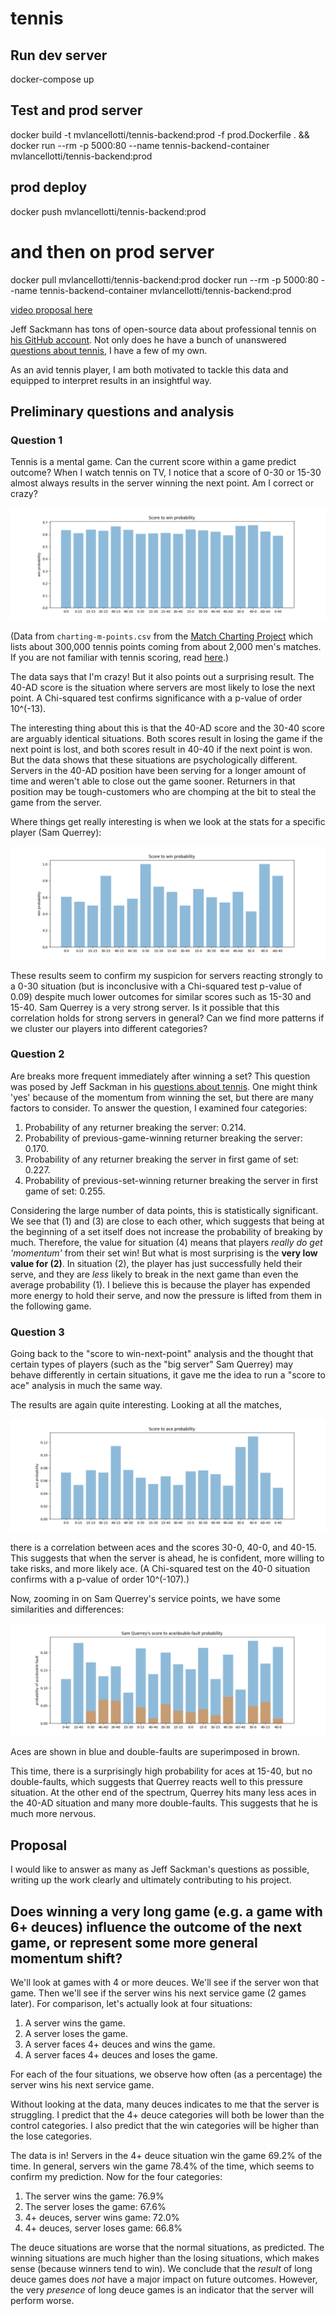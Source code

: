# tennis

## Run dev server

  docker-compose up

## Test and prod server

  docker build -t mvlancellotti/tennis-backend:prod -f prod.Dockerfile . && docker run --rm -p 5000:80 --name tennis-backend-container mvlancellotti/tennis-backend:prod

## prod deploy

  docker push mvlancellotti/tennis-backend:prod
  # and then on prod server
  docker pull mvlancellotti/tennis-backend:prod
  docker run --rm -p 5000:80 --name tennis-backend-container mvlancellotti/tennis-backend:prod


[video proposal here](https://www.youtube.com/embed/c3c2JLGioNc)

Jeff Sackmann has tons of open-source data about professional tennis on [his GitHub account](https://github.com/JeffSackmann).  Not only does he have a bunch of unanswered [questions about tennis](https://github.com/JeffSackmann/tennis_Research_Notes), I have a few of my own.

As an avid tennis player, I am both motivated to tackle this data and equipped to interpret results in an insightful way.

## Preliminary questions and analysis

### Question 1

Tennis is a mental game.  Can the current score within a game predict outcome?  When I watch tennis on TV, I notice that a score of 0-30 or 15-30 almost always results in the server winning the next point.  Am I correct or crazy?

![](images/score-to-win.png)

(Data from `charting-m-points.csv` from the [Match Charting Project](https://github.com/JeffSackmann/tennis_MatchChartingProject) which lists about 300,000 tennis points coming from about 2,000 men's matches.  If you are not familiar with tennis scoring, read [here](https://github.com/MareoRaft/appendix.md).)

The data says that I'm crazy!  But it also points out a surprising result.  The 40-AD score is the situation where servers are most likely to lose the next point.  A Chi-squared test confirms significance with a p-value of order 10^(-13).

The interesting thing about this is that the 40-AD score and the 30-40 score are arguably identical situations.  Both scores result in losing the game if the next point is lost, and both scores result in 40-40 if the next point is won.  But the data shows that these situations are psychologically different.  Servers in the 40-AD position have been serving for a longer amount of time and weren't able to close out the game sooner.  Returners in that position may be tough-customers who are chomping at the bit to steal the game from the server.

Where things get really interesting is when we look at the stats for a specific player (Sam Querrey):

![](images/score-to-win-querrey-anderson.png)

These results seem to confirm my suspicion for servers reacting strongly to a 0-30 situation (but is inconclusive with a Chi-squared test p-value of 0.09) despite much lower outcomes for similar scores such as 15-30 and 15-40.  Sam Querrey is a very strong server.  Is it possible that this correlation holds for strong servers in general?  Can we find more patterns if we cluster our players into different categories?

### Question 2

Are breaks more frequent immediately after winning a set?  This question was posed by Jeff Sackman in his [questions about tennis](https://github.com/JeffSackmann/tennis_Research_Notes).  One might think 'yes' because of the momentum from winning the set, but there are many factors to consider.  To answer the question, I examined four categories:

  1. Probability of any returner breaking the server: 0.214.
  2. Probability of previous-game-winning returner breaking the server: 0.170.
  3. Probability of any returner breaking the server in first game of set: 0.227.
  4. Probability of previous-set-winning returner breaking the server in first game of set: 0.255.

Considering the large number of data points, this is statistically significant.  We see that (1) and (3) are close to each other, which suggests that being at the beginning of a set itself does not increase the probability of breaking by much.  Therefore, the value for situation (4) means that players *really do get 'momentum'* from their set win!  But what is most surprising is the **very low value for (2)**.  In situation (2), the player has just successfully held their serve, and they are *less* likely to break in the next game than even the average probability (1).  I believe this is because the player has expended more energy to hold their serve, and now the pressure is lifted from them in the following game.

### Question 3

Going back to the "score to win-next-point" analysis and the thought that certain types of players (such as the "big server" Sam Querrey) may behave differently in certain situations, it gave me the idea to run a "score to ace" analysis in much the same way.

The results are again quite interesting.  Looking at all the matches,

![](images/score-to-ace.png)

there is a correlation between aces and the scores 30-0, 40-0, and 40-15.  This suggests that when the server is ahead, he is confident, more willing to take risks, and more likely ace.  (A Chi-squared test on the 40-0 situation confirms with a p-value of order 10^(-107).)

Now, zooming in on Sam Querrey's service points, we have some similarities and differences:

![](images/score-to-ace-double-querrey.png)

Aces are shown in blue and double-faults are superimposed in brown.

This time, there is a surprisingly high probability for aces at 15-40, but no double-faults, which suggests that Querrey reacts well to this pressure situation.  At the other end of the spectrum, Querrey hits many less aces in the 40-AD situation and many more double-faults.  This suggests that he is much more nervous.

## Proposal

I would like to answer as many as Jeff Sackman's questions as possible, writing up the work clearly and ultimately contributing to his project.

## Does winning a very long game (e.g. a game with 6+ deuces) influence the outcome of the next game, or represent some more general momentum shift?

We'll look at games with 4 or more deuces.  We'll see if the server won that game.  Then we'll see if the server wins his next service game (2 games later).  For comparison, let's actually look at four situations:

  1. A server wins the game.
  2. A server loses the game.
  3. A server faces 4+ deuces and wins the game.
  4. A server faces 4+ deuces and loses the game.

For each of the four situations, we observe how often (as a percentage) the server wins his next service game.

Without looking at the data, many deuces indicates to me that the server is struggling.  I predict that the 4+ deuce categories will both be lower than the control categories.  I also predict that the win categories will be higher than the lose categories.

The data is in!  Servers in the 4+ deuce situation win the game 69.2% of the time.  In general, servers win the game 78.4% of the time, which seems to confirm my prediction.  Now for the four categories:

  1. The server wins the game: 76.9%
  2. The server loses the game: 67.6%
  3. 4+ deuces, server wins game: 72.0%
  4. 4+ deuces, server loses game: 66.8%

The deuce situations are worse that the normal situations, as predicted.  The winning situations are much higher than the losing situations, which makes sense (because winners tend to win).  We conclude that the *result* of long deuce games does *not* have a major impact on future outcomes.  However, the very *presence* of long deuce games is an indicator that the server will perform worse.

